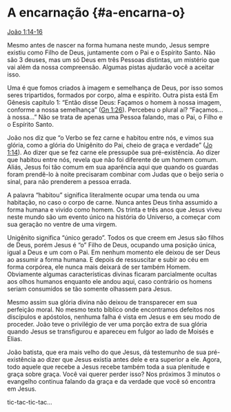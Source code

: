 # A encarnação {#a-encarna-o}

[João 1:14-16](http://bibliaonline.com.br/acf/jo/1/14-16)

Mesmo antes de nascer na forma humana neste mundo, Jesus sempre existiu como Filho de Deus, juntamente com o Pai e o Espírito Santo. Não são 3 deuses, mas um só Deus em três Pessoas distintas, um mistério que vai além da nossa compreensão. Algumas pistas ajudarão você a aceitar isso.

Uma é que fomos criados à imagem e semelhança de Deus, por isso somos seres tripartidos, formados por corpo, alma e espírito. Outra pista está Em Gênesis capítulo 1: “Então disse Deus: Façamos o homem à nossa imagem, conforme a nossa semelhança” ([Gn 1:26](http://bibliaonline.com.br/acf/gn/1/26)). Percebeu o plural aí? “Façamos... à nossa...” Não se trata de apenas uma Pessoa falando, mas o Pai, o Filho e o Espírito Santo.

João nos diz que “o Verbo se fez carne e habitou entre nós, e vimos sua glória, como a glória do Unigênito do Pai, cheio de graça e verdade” ([Jo 1:14](http://bibliaonline.com.br/acf/jo/1/14)). Ao dizer que se fez carne ele pressupõe sua pré-existência. Ao dizer que habitou entre nós, revela que não foi diferente de um homem comum. Aliás, Jesus foi tão comum em sua aparência aqui que quando os guardas foram prendê-lo à noite precisaram combinar com Judas que o beijo seria o sinal, para não prenderem a pessoa errada.

A palavra “habitou” significa literalmente ocupar uma tenda ou uma habitação, no caso o corpo de carne. Nunca antes Deus tinha assumido a forma humana e vivido como homem. Os trinta e três anos que Jesus viveu neste mundo são um evento único na história do Universo, a começar com sua geração no ventre de uma virgem.

Unigênito significa “único gerado”. Todos os que creem em Jesus são filhos de Deus, porém Jesus é “o” Filho de Deus, ocupando uma posição única, igual a Deus e um com o Pai. Em nenhum momento ele deixou de ser Deus ao assumir a forma humana. E depois de ressuscitar e subir ao céu em forma corpórea, ele nunca mais deixará de ser também Homem. Obviamente algumas características divinas ficaram parcialmente ocultas aos olhos humanos enquanto ele andou aqui, caso contrário os homens seriam consumidos se tão somente olhassem para Jesus.

Mesmo assim sua glória divina não deixou de transparecer em sua perfeição moral. No mesmo texto bíblico onde encontramos defeitos nos discípulos e apóstolos, nenhuma falha é vista em Jesus e em seu modo de proceder. João teve o privilégio de ver uma porção extra de sua glória quando Jesus se transfigurou e apareceu em fulgor ao lado de Moisés e Elias.

João batista, que era mais velho do que Jesus, dá testemunho de sua pré-existência ao dizer que Jesus existia antes dele e era superior a ele. Agora, todo aquele que recebe a Jesus recebe também toda a sua plenitude e graça sobre graça. Você vai querer perder isso? Nos próximos 3 minutos o evangelho continua falando da graça e da verdade que você só encontra em Jesus.

tic-tac-tic-tac...
